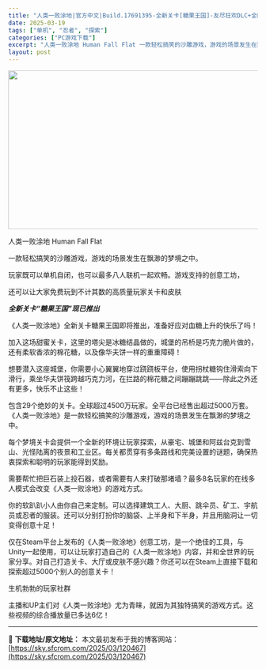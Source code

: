 ```yaml
---
title: "人类一败涂地|官方中文|Build.17691395-全新关卡[糖果王国]-友尽狂欢DLC+全DLC|解压即撸|"
date: 2025-03-19
tags: ["单机", "忍者", "探索"]
categories: ["PC游戏下载"]
excerpt: "人类一败涂地 Human Fall Flat 一款轻松搞笑的沙雕游戏，游戏的场景发生在飘渺的梦境之中。 玩家既可以单机自闭，也可以最多八人联机一起欢畅。游戏支持的创意工坊， 还可以让大家免费玩到不计其数的高质量玩家关卡和皮肤 ***全新关卡“糖果王国”现已推出*** 《人类一败涂地》全新关卡糖果王国&hellip;"
layout: post
---
```


<img class="aligncenter size-full wp-image-120463" src="https://sky.sfcrom.com/wp-content/uploads/2025/03/2025031907313856.webp" alt="" width="570" height="321" />

人类一败涂地 Human Fall Flat

一款轻松搞笑的沙雕游戏，游戏的场景发生在飘渺的梦境之中。

玩家既可以单机自闭，也可以最多八人联机一起欢畅。游戏支持的创意工坊，

还可以让大家免费玩到不计其数的高质量玩家关卡和皮肤

***全新关卡“糖果王国”现已推出***

《人类一败涂地》全新关卡糖果王国即将推出，准备好应对血糖上升的快乐了吗！

加入这场甜蜜关卡，这里的塔尖是冰糖结晶做的，城堡的吊桥是巧克力脆片做的，还有柔软香浓的棉花糖，以及像华夫饼一样的重重障碍！

想要潜入这座城堡，你需要小心翼翼地穿过跷跷板平台，使用拐杖糖钩住滑索向下滑行，乘坐华夫饼筏跨越巧克力河，在拦路的棉花糖之间蹦蹦跳跳——除此之外还有更多，快乐不止这些！

包含29个绝妙的关卡。全球超过4500万玩家。全平台已经售出超过5000万套。
《人类一败涂地》是一款轻松搞笑的沙雕游戏，游戏的场景发生在飘渺的梦境之中。

每个梦境关卡会提供一个全新的环境让玩家探索，从豪宅、城堡和阿兹台克到雪山、光怪陆离的夜景和工业区。每关都贯穿有多条路线和完美设置的谜题，确保热衷探索和聪明的玩家能得到奖励。

需要帮忙把巨石装上投石器，或者需要有人来打破那堵墙？最多8名玩家的在线多人模式会改变《人类一败涂地》的游戏方式。

你的软趴趴小人由你自己来定制。可以选择建筑工人、大厨、跳伞员、矿工、宇航员或忍者的服装。还可以分别打扮你的脑袋、上半身和下半身，并且用脑洞让一切变得创意十足！

仅在Steam平台上发布的《人类一败涂地》创意工坊，是一个绝佳的工具，与Unity一起使用，可以让玩家打造自己的《人类一败涂地》内容，并和全世界的玩家分享。对自己打造关卡、大厅或皮肤不感兴趣？你还可以在Steam上直接下载和探索超过5000个别人的创意关卡！

生机勃勃的玩家社群

主播和UP主们对《人类一败涂地》尤为青睐，就因为其独特搞笑的游戏方式。这些视频的综合播放量已多达6亿！

---
📖 **下载地址/原文地址：** 本文最初发布于我的博客网站：[https://sky.sfcrom.com/2025/03/120467](https://sky.sfcrom.com/2025/03/120467)
